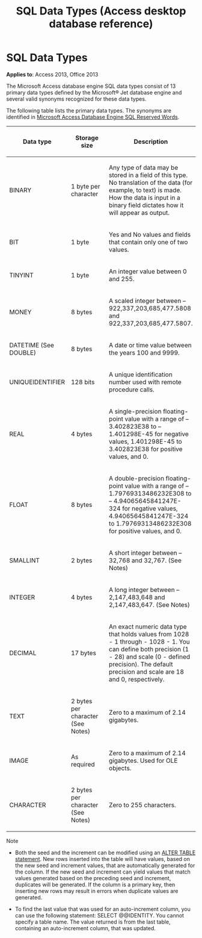 ﻿---
title: SQL Data Types (Access desktop database reference)
TOCTitle: SQL Data Types
ms:assetid: 4fc2dc8c-7825-8fbb-ff91-a0f39ef90115
ms:mtpsurl: https://msdn.microsoft.com/library/Ff193793(v=office.15)
ms:contentKeyID: 48544783
ms.date: 09/18/2015
mtps_version: v=office.15
f1_keywords:
- jetsql40.chm5277590
f1_categories:
- Office.Version=v15
---

# SQL Data Types


**Applies to**: Access 2013, Office 2013

The Microsoft Access database engine SQL data types consist of 13 primary data types defined by the Microsoft® Jet database engine and several valid synonyms recognized for these data types.

The following table lists the primary data types. The synonyms are identified in [Microsoft Access Database Engine SQL Reserved Words](sql-reserved-words.md).

<table>
<colgroup>
<col style="width: 33%" />
<col style="width: 33%" />
<col style="width: 33%" />
</colgroup>
<thead>
<tr class="header">
<th><p>Data type</p></th>
<th><p>Storage size</p></th>
<th><p>Description</p></th>
</tr>
</thead>
<tbody>
<tr class="odd">
<td><p>BINARY</p></td>
<td><p>1 byte per character</p></td>
<td><p>Any type of data may be stored in a field of this type. No translation of the data (for example, to text) is made. How the data is input in a binary field dictates how it will appear as output.</p></td>
</tr>
<tr class="even">
<td><p>BIT</p></td>
<td><p>1 byte</p></td>
<td><p>Yes and No values and fields that contain only one of two values.</p></td>
</tr>
<tr class="odd">
<td><p>TINYINT</p></td>
<td><p>1 byte</p></td>
<td><p>An integer value between 0 and 255.</p></td>
</tr>
<tr class="even">
<td><p>MONEY</p></td>
<td><p>8 bytes</p></td>
<td><p>A scaled integer between – 922,337,203,685,477.5808 and 922,337,203,685,477.5807.</p></td>
</tr>
<tr class="odd">
<td><p>DATETIME (See DOUBLE)</p></td>
<td><p>8 bytes</p></td>
<td><p>A date or time value between the years 100 and 9999.</p></td>
</tr>
<tr class="even">
<td><p>UNIQUEIDENTIFIER</p></td>
<td><p>128 bits</p></td>
<td><p>A unique identification number used with remote procedure calls.</p></td>
</tr>
<tr class="odd">
<td><p>REAL</p></td>
<td><p>4 bytes</p></td>
<td><p>A single-precision floating-point value with a range of – 3.402823E38 to – 1.401298E-45 for negative values, 1.401298E-45 to 3.402823E38 for positive values, and 0.</p></td>
</tr>
<tr class="even">
<td><p>FLOAT</p></td>
<td><p>8 bytes</p></td>
<td><p>A double-precision floating-point value with a range of – 1.79769313486232E308 to – 4.94065645841247E-324 for negative values, 4.94065645841247E-324 to 1.79769313486232E308 for positive values, and 0.</p></td>
</tr>
<tr class="odd">
<td><p>SMALLINT</p></td>
<td><p>2 bytes</p></td>
<td><p>A short integer between – 32,768 and 32,767. (See Notes)</p></td>
</tr>
<tr class="even">
<td><p>INTEGER</p></td>
<td><p>4 bytes</p></td>
<td><p>A long integer between – 2,147,483,648 and 2,147,483,647. (See Notes)</p></td>
</tr>
<tr class="odd">
<td><p>DECIMAL</p></td>
<td><p>17 bytes</p></td>
<td><p>An exact numeric data type that holds values from 1028 - 1 through - 1028 - 1. You can define both precision (1 - 28) and scale (0 - defined precision). The default precision and scale are 18 and 0, respectively.</p></td>
</tr>
<tr class="even">
<td><p>TEXT</p></td>
<td><p>2 bytes per character (See Notes)</p></td>
<td><p>Zero to a maximum of 2.14 gigabytes.</p></td>
</tr>
<tr class="odd">
<td><p>IMAGE</p></td>
<td><p>As required</p></td>
<td><p>Zero to a maximum of 2.14 gigabytes. Used for OLE objects.</p></td>
</tr>
<tr class="even">
<td><p>CHARACTER</p></td>
<td><p>2 bytes per character (See Notes)</p></td>
<td><p>Zero to 255 characters.</p></td>
</tr>
</tbody>
</table>



> [!NOTE]
> <UL>
> <LI>
> <P>Both the seed and the increment can be modified using an <A href="alter-table-statement-microsoft-access-sql.md">ALTER TABLE statement</A>. New rows inserted into the table will have values, based on the new seed and increment values, that are automatically generated for the column. If the new seed and increment can yield values that match values generated based on the preceding seed and increment, duplicates will be generated. If the column is a primary key, then inserting new rows may result in errors when duplicate values are generated.</P>
> <LI>
> <P>To find the last value that was used for an auto-increment column, you can use the following statement: SELECT @@IDENTITY. You cannot specify a table name. The value returned is from the last table, containing an auto-increment column, that was updated.</P></LI></UL>



